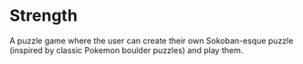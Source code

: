 # Strength
A puzzle game where the user can create their own Sokoban-esque puzzle (inspired by classic Pokemon boulder puzzles) and play them.
